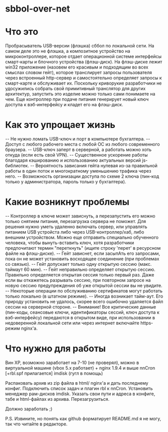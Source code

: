 # sbbol-over-net


# Что это
Пробрасыватель USB-версии (флэшка) сббол по локальной сети.
На самом деле это не флэшка, а композитное устройство на микроконтроллере,
которое отдает операционной системе интерфейсы смарт-карты и блочного устройства (флэш-диск).
На флэш-диске лежит win32 приложение (назовем его красивым и подходящим во всех смыслах словом гейт), которое транслирует запросы пользователя через встроенный http-сервер и самостоятельно определяет запросы к смарт-карте и обслуживает их. Поскольку криворукие разработчики не удосужились собрать свой примитивный транслятор для других архитектур, запустить это изделие можно только сами понимаете на чем. Еще контроллер при подаче питания генерирует новый ключ доступа к вэб-интерфейсу и кладет его на флэш-диск.


# Как это упрощает жизнь
-- Не нужно ломать USB-ключ и порт в компьютере бухгалтера.
-- Доступ с любого рабочего места с любой ОС из любого современного браузера.
-- USB-ключ заперт в серверной, а работать можно хоть откуда (если есть свой VPN).
-- Существенное ускорение работы благодаря кэшированию и использованию актуальных версий js-библиотек.
-- Вероятность зависания гейта нулевая из-за правильной работы в один поток и многократному уменьшению трафика через него.
-- Возможность организации доступа по схеме 2 ключа (пин-код только у администратора, пароль только у бухгалтера).


# Какие возникнут проблемы
-- Контроллер в ключе может зависнуть, а перезапустить его можно только снятием питания, перезагрузка сервера не поможет.
   Для решения нужно уметь удаленно включать сервер, или управлять питанием USB устройста либо через USB-контроллер/хаб,
   либо внешним устройством. Можно еще отправить специально обученного человека, чтобы вынуть-вставить ключ, хотя разработчики
   предпочитают термин "переткнуть" (ищите строку 'перет' в ресурсном файле на флэш-диске).
-- Гейт зависнет, если засыпАть его запросами, пока он не может установить восходящее соединение (при проблемах со связью).
-- Гейт допускает только одну открытую сессию (макс. таймаут 60 мин).
-- Гейт неправильно определяет открытую сессию. Правильно определяется открытая сессия только первый раз.
   Даже если вы откажетесь разрывать сессию, при повторном запросе на новую сессию предупреждения об уже открытой сессии вы не увидите.
-- Некоторые операции по обслуживанию сертификатов могут работать только локально (в штатном режиме).
-- Иногда возникает тайм-аут. Его природу установить не удалось, скорее всего ошибочно удаляется файл сессии на серверной стороне.
-- Внимание! Все критические данные (пин-коды, сеансовые ключи, идентификаторы сессий, ключ доступа к вэб-интерфейсу) передаются
   в открытом виде, при использовании в недоверенной локальной сети или через интернет включайте https-режим nginx'a.


# Что нужно для работы
Вин XP, возможно заработает на 7-10 (не проверял),
можно в виртуальной машине (vbox 5.x работает)
+
nginx 1.9.4 и выше
nnCron [+rbl.spf прилагается]
imdisk
(гугл в помощь)

Распаковать архив из zip файла в html/ nginx'a и дать последнему конфиг.
Подключить список задач и плагин rbl к nnCron.
Установить менеджер рам-дисков imdisk.
Указать свои пути и адреса в конфиге, табе и html-файлах из архива.
Перезагрузиться.

Должно заработать ;)

P.S. Извините, но понять как github форматирует README.md я не могу, так что читайте в редакторе.
